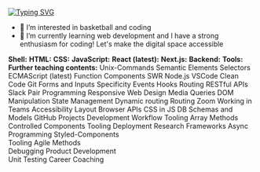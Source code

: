 [![Typing SVG](https://readme-typing-svg.demolab.com?font=Fira+Code&pause=1000&random=false&width=435&lines=My+name+is+Andreas&color=%23FF0000)](https://git.io/typing-svg)
- 👀 I’m interested in basketball and coding
- 🌱 I’m currently learning web development
and I have a strong enthusiasm for coding! Let's make the digital space accessible

**Shell:**  **HTML:**  **CSS:**  **JavaScript:**  **React (latest):**  **Next.js:**  **Backend:**  **Tools:**  **Further teaching contents:**
Unix-Commands  Semantic Elements  Selectors  ECMAScript (latest)  Function Components  SWR  Node.js  VSCode  Clean Code
Git  Forms and Inputs  Specificity  Events  Hooks  Routing  RESTful APIs  Slack  Pair Programming
   Responsive Web Design  Media Queries  DOM Manipulation  State Management  Dynamic routing  Routing  Zoom  Working in Teams
   Accessibility  Layout  Browser APIs  CSS in JS    DB Schemas and Models  GitHub Projects  Development Workflow
     Tooling  Array Methods  Controlled Components    Tooling Deployment    Research
     Frameworks  Async Programming  Styled-Components      
       Tooling       Agile Methods      
       Debugging       Product Development      
       Unit Testing       Career Coaching



<!---
Andreas-Gottwald/Andreas-Gottwald is a ✨ special ✨ repository because its `README.md` (this file) appears on your GitHub profile.
You can click the Preview link to take a look at your changes.
--->

